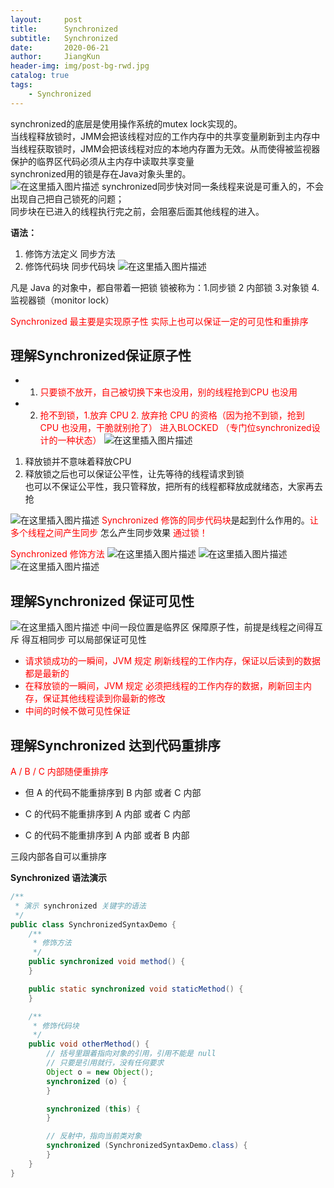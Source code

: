 ```yaml
---
layout:     post
title:      Synchronized
subtitle:   Synchronized
date:       2020-06-21
author:     JiangKun
header-img: img/post-bg-rwd.jpg
catalog: true
tags:
    - Synchronized
---
```


synchronized的底层是使用操作系统的mutex lock实现的。<br>
当线程释放锁时，JMM会把该线程对应的工作内存中的共享变量刷新到主内存中<br>
当线程获取锁时，JMM会把该线程对应的本地内存置为无效。从而使得被监视器保护的临界区代码必须从主内存中读取共享变量<br>
synchronized用的锁是存在Java对象头里的。<br>
![在这里插入图片描述](https://img-blog.csdnimg.cn/20200620204232801.png?x-oss-process=image/watermark,type_ZmFuZ3poZW5naGVpdGk,shadow_10,text_aHR0cHM6Ly9ibG9nLmNzZG4ubmV0L2ppYW5na3VuMDMzMQ==,size_16,color_FFFFFF,t_70)
synchronized同步快对同一条线程来说是可重入的，不会出现自己把自己锁死的问题；<br>
同步块在已进入的线程执行完之前，会阻塞后面其他线程的进入。

**语法：**
1. 修饰方法定义 同步方法
2. 修饰代码块     同步代码块
![在这里插入图片描述](https://img-blog.csdnimg.cn/20200620211354292.png?x-oss-process=image/watermark,type_ZmFuZ3poZW5naGVpdGk,shadow_10,text_aHR0cHM6Ly9ibG9nLmNzZG4ubmV0L2ppYW5na3VuMDMzMQ==,size_16,color_FFFFFF,t_70)

凡是 Java 的对象中，都自带着一把锁
锁被称为：1.同步锁  2 内部锁  3.对象锁  4.监视器锁（monitor lock）

<font color = "red">Synchronized 最主要是实现原子性 实际上也可以保证一定的可见性和重排序 </font>

**理解Synchronized保证原子性**
-
 - 1. <font color = "red">只要锁不放开，自己被切换下来也没用，别的线程抢到CPU 也没用</font>
 - 2. <font color = "red">抢不到锁，1.放弃 CPU 2. 放弃抢 CPU 的资格（因为抢不到锁，抢到 CPU 也没用，干脆就别抢了）
进入BLOCKED （专门位synchronized设计的一种状态）</font>
![在这里插入图片描述](https://img-blog.csdnimg.cn/20200620210331642.png?x-oss-process=image/watermark,type_ZmFuZ3poZW5naGVpdGk,shadow_10,text_aHR0cHM6Ly9ibG9nLmNzZG4ubmV0L2ppYW5na3VuMDMzMQ==,size_16,color_FFFFFF,t_70)
 1. 释放锁并不意味着释放CPU
2. 释放锁之后也可以保证公平性，让先等待的线程请求到锁	
     也可以不保证公平性，我只管释放，把所有的线程都释放成就绪态，大家再去抢

![在这里插入图片描述](https://img-blog.csdnimg.cn/2020062021121374.png?x-oss-process=image/watermark,type_ZmFuZ3poZW5naGVpdGk,shadow_10,text_aHR0cHM6Ly9ibG9nLmNzZG4ubmV0L2ppYW5na3VuMDMzMQ==,size_16,color_FFFFFF,t_70)
<font color = "red">Synchronized 修饰的同步代码块</font>是起到什么作用的。<font color = "red">让多个线程之间产生同步</font>
怎么产生同步效果 <font color = "red">通过锁！</font><br>

<font color = "red">Synchronized 修饰方法</font>
![在这里插入图片描述](https://img-blog.csdnimg.cn/2020062021162014.png?x-oss-process=image/watermark,type_ZmFuZ3poZW5naGVpdGk,shadow_10,text_aHR0cHM6Ly9ibG9nLmNzZG4ubmV0L2ppYW5na3VuMDMzMQ==,size_16,color_FFFFFF,t_70)
![在这里插入图片描述](https://img-blog.csdnimg.cn/20200620214114695.png?x-oss-process=image/watermark,type_ZmFuZ3poZW5naGVpdGk,shadow_10,text_aHR0cHM6Ly9ibG9nLmNzZG4ubmV0L2ppYW5na3VuMDMzMQ==,size_16,color_FFFFFF,t_70)
![在这里插入图片描述](https://img-blog.csdnimg.cn/20200620212033335.png?x-oss-process=image/watermark,type_ZmFuZ3poZW5naGVpdGk,shadow_10,text_aHR0cHM6Ly9ibG9nLmNzZG4ubmV0L2ppYW5na3VuMDMzMQ==,size_16,color_FFFFFF,t_70)

**理解Synchronized 保证可见性**
-
![在这里插入图片描述](https://img-blog.csdnimg.cn/20200620212936300.png?x-oss-process=image/watermark,type_ZmFuZ3poZW5naGVpdGk,shadow_10,text_aHR0cHM6Ly9ibG9nLmNzZG4ubmV0L2ppYW5na3VuMDMzMQ==,size_16,color_FFFFFF,t_70)
中间一段位置是临界区 保障原子性，前提是线程之间得互斥 得互相同步
可以局部保证可见性

 - <font color = "red">请求锁成功的一瞬间，JVM 规定 刷新线程的工作内存，保证以后读到的数据都是最新的</font>
 - <font color = "red">在释放锁的一瞬间，JVM 规定 必须把线程的工作内存的数据，刷新回主内存，保证其他线程读到你最新的修改</font>
 - <font color = "red">中间的时候不做可见性保证</font>

**理解Synchronized 达到代码重排序**
-

 <font color = "red">A / B / C 内部随便重排序</font>

 - 但 A 的代码不能重排序到 B 内部 或者 C 内部

 - C 的代码不能重排序到 A 内部 或者 C 内部

 - C 的代码不能重排序到 A 内部 或者 B 内部

三段内部各自可以重排序

**Synchronized 语法演示**
```java
/**
 * 演示 synchronized 关键字的语法
 */
public class SynchronizedSyntaxDemo {
    /**
     * 修饰方法
     */
    public synchronized void method() {
    }

    public static synchronized void staticMethod() {
    }

    /**
     * 修饰代码块
     */
    public void otherMethod() {
        // 括号里跟着指向对象的引用，引用不能是 null
        // 只要是引用就行，没有任何要求
        Object o = new Object();
        synchronized (o) {
        }

        synchronized (this) {
        }

        // 反射中，指向当前类对象
        synchronized (SynchronizedSyntaxDemo.class) {
        }
    }
}
```
